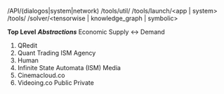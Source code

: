 /API/(dialogos|system|network)
/tools/util/
/tools/launch/<app | system>
/tools/
/solver/<tensorwise | knowledge_graph | symbolic>

**Top Level** ***Abstractions***
 Economic Supply <-> Demand
  1. QRedit
  2. Quant Trading ISM
 Agency 
  1. Human
  3. Infinite State Automata (ISM)
 Media
  1. Cinemacloud.co
  2. Videoing.co
 Public
 Private

